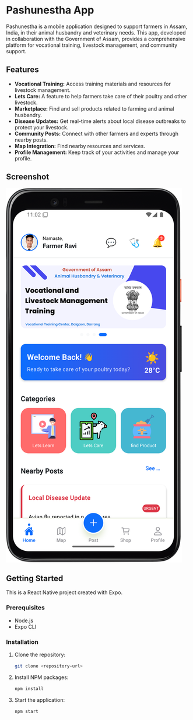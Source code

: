 # Pashunestha App

Pashunestha is a mobile application designed to support farmers in Assam, India, in their animal husbandry and veterinary needs. This app, developed in collaboration with the Government of Assam, provides a comprehensive platform for vocational training, livestock management, and community support.

## Features

-   **Vocational Training:** Access training materials and resources for livestock management.
-   **Lets Care:** A feature to help farmers take care of their poultry and other livestock.
-   **Marketplace:** Find and sell products related to farming and animal husbandry.
-   **Disease Updates:** Get real-time alerts about local disease outbreaks to protect your livestock.
-   **Community Posts:** Connect with other farmers and experts through nearby posts.
-   **Map Integration:** Find nearby resources and services.
-   **Profile Management:** Keep track of your activities and manage your profile.

## Screenshot

![App Screenshot](assets/homeScreen.png)

## Getting Started

This is a React Native project created with Expo.

### Prerequisites

-   Node.js
-   Expo CLI

### Installation

1.  Clone the repository:
    ```sh
    git clone <repository-url>
    ```
2.  Install NPM packages:
    ```sh
    npm install
    ```
3.  Start the application:
    ```sh
    npm start
    ```
